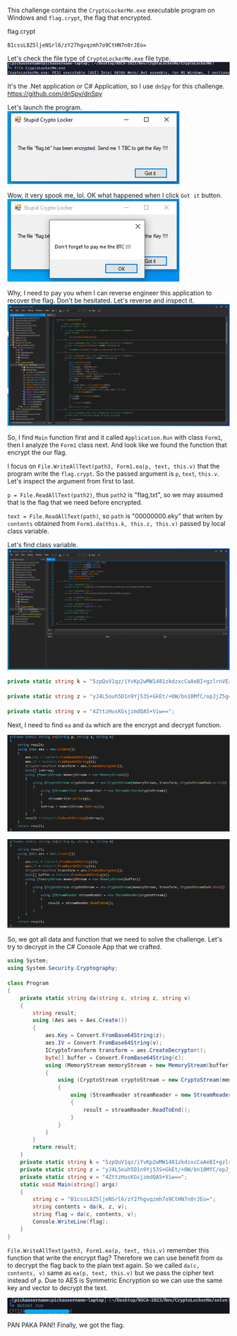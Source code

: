 This challenge contains the `CryptoLockerMe.exe` executable program on Windows and `flag.crypt`, the flag that encrypted.

flag.crypt
```
B1cssL8Z5ljeNSrl6/zY27hgvqzmh7o9CtHN7n0rJEo=
```

Let's check the file type of `CryptoLockerMe.exe` file type.
![](./assets/Pasted%20image%2020230925013501.png)

It's the .Net application or C# Application, so I use `dnSpy` for this challenge.
https://github.com/dnSpy/dnSpy

Let's launch the program.
![](./assets/Pasted%20image%2020230925013702.png)

Wow, it very spook me, lol.
OK what happened when I click `Got it` button.
![](./assets/Pasted%20image%2020230925013845.png)

Why, I need to pay you when I can reverse engineer this application to recover the flag.
Don't be hesitated. Let's reverse and inspect it.
![](./assets/Pasted%20image%2020230925014020.png)

So, I find `Main` function first and it called `Application.Run` with class `Form1`, then I analyze the `Form1` class next.
And look like we found the function that encrypt the our flag.

I focus on `File.WriteAllText(path3, Form1.ea(p, text, this.v)` that the program write the `flag.crypt`.
So the passed argument is `p`, `text`, `this.v`. Let's inspect the argument from first to last.

`p = File.ReadAllText(path2)`, thus `path2` is "flag,txt", so we may assumed that is the flag that we need before encrypted.

`text = File.ReadAllText(path)`, so `path` is "00000000.eky" that writen by `contents` obtained from `Form1.da(this.k, this.z, this.v)` passed by local class variable.

Let's find class variable.
![](./assets/Pasted%20image%2020230925020119.png)

```csharp
private static string k = "5zpQuV1qz/iYvKp2wMW1481zkdzxcCaAeBI+gzlrnVEzje4UqBeErIt8lRnr3oU0";

private static string z = "yJ4L5ouh5D1n9Yj53S+GkEt/+OW/bn10MfC/opJjZ5g=";

private static string v = "4ZttzHusKGsjzmdQA5+Viw==";
```

Next, I need to find `ea` and `da` which are the encrypt and decrypt function.

![](./assets/Pasted%20image%2020230925020635.png)

![](./assets/Pasted%20image%2020230925020649.png)

So, we got all data and function that we need to solve the challenge.
Let's try to decrypt in the C# Console App that we crafted.

```csharp
using System;
using System.Security.Cryptography;

class Program
{
    private static string da(string c, string z, string v)
    {
        string result;
        using (Aes aes = Aes.Create())
        {
            aes.Key = Convert.FromBase64String(z);
            aes.IV = Convert.FromBase64String(v);
            ICryptoTransform transform = aes.CreateDecryptor();
            byte[] buffer = Convert.FromBase64String(c);
            using (MemoryStream memoryStream = new MemoryStream(buffer))
            {
                using (CryptoStream cryptoStream = new CryptoStream(memoryStream, transform, CryptoStreamMode.Read))
                {
                    using (StreamReader streamReader = new StreamReader(cryptoStream))
                    {
                        result = streamReader.ReadToEnd();
                    }
                }
            }
        }
        return result;
    }
    private static string k = "5zpQuV1qz/iYvKp2wMW1481zkdzxcCaAeBI+gzlrnVEzje4UqBeErIt8lRnr3oU0";
    private static string z = "yJ4L5ouh5D1n9Yj53S+GkEt/+OW/bn10MfC/opJjZ5g=";
    private static string v = "4ZttzHusKGsjzmdQA5+Viw==";
    static void Main(string[] args)
    {
        string c = "B1cssL8Z5ljeNSrl6/zY27hgvqzmh7o9CtHN7n0rJEo=";
        string contents = da(k, z, v);
        string flag = da(c, contents, v);
        Console.WriteLine(flag);
    }
}
```

`File.WriteAllText(path3, Form1.ea(p, text, this.v)` remember this function that write the encrypt flag?
Therefore we can use benefit from `da` to decrypt the flag back to the plain text again.
So we called `da(c, contents, v)` same as `ea(p, text, this.v)` but we pass the cipher text instead of `p`.
Due to AES is Symmetric Encryption so we can use the same key and vector to decrypt the text.

![](./assets/Pasted%20image%2020230925021358.png)

PAN PAKA PAN!!
Finally, we got the flag.